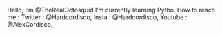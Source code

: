 Hello, I’m @TheRealOctosquid
I’m currently learning Pytho. 
How to reach me :
Twitter : @Hardcordisco, Insta   : @Hardcordisco, Youtube : @AlexCordisco, 

<!---
TheRealOctosquid/TheRealOctosquid is a ✨ special ✨ repository because its `README.md` (this file) appears on your GitHub profile.
You can click the Preview link to take a look at your changes.
--->

